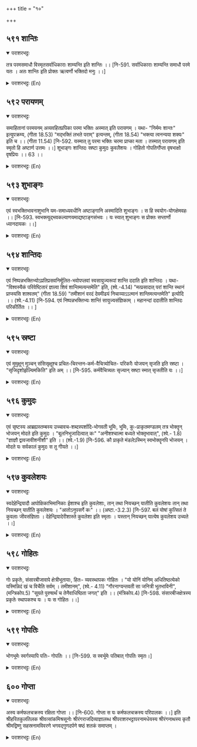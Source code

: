 +++
title = "१०"

+++

## ५९१  शान्तिः
<details open><summary>पराशरभट्टः</summary>

तत्र परमसमाधौ विस्मृतसर्वाधिकाराः शाम्यन्ति इति शान्तिः ।। [नि-591. सर्वाधिकाराः शाम्यन्ति समाधौ परमे यतः । अतः शान्तिः इति प्रोक्तः ऋत्वर्णो भक्तिदो मनुः ।।]
</details>

<details><summary>पराशरभट्टः (En)</summary>

Peace. In the final stage of perfect meditation they forget all other activites and are tranquil.
</details>

## ५९२  परायणम्
<details open><summary>पराशरभट्टः</summary>

समाहितानां परमयनम् अव्यवहितप्रपिका परमा भक्तिः अस्मात् इति परायणम् । यथा- "निर्ममः शान्तः" इत्युपक्रम्य, (गीता 18.53) "मद्भक्तिं लभते पराम्" इत्यन्तम्, (गीता 18.54) "भक्त्या त्वनन्यया शक्यः" इति च ।। (गीता 11.54) [नि-592. यस्मात् तु परमा भक्तिः चरमा प्राप्का मता । तस्मात् परायणम् इति स्मृतो हि अष्टार्ण उत्तमः ।।] शूभाङ्गः शान्तिदः स्रष्टा कुमुदः कुवलैशयः । गोहितो गोपतिर्गोप्ता वृषभाक्षो वृषप्रियः ।। 63 ।।
</details>

<details><summary>पराशरभट्टः (En)</summary>

The Ultimate Means. From Him is acquired the highest Bhakthi (the supreme means, for attaining Him. Which leads those directly who meditate on Him Vide : Beginning with the श्लोक , "Giving up egosim etc., he who is free from the sense of possessiveness and is tranquil is fit for the state of Brahman." And ending with. "(He who has realised the state of Brahman and who is tranquil, in spirit, neither grieves nor desires. He is the same to all beings and attains eminent devotion for Me." "But through the exclusive devotion, O Arjuna, it is possible really (to know, to see and to enter into Me. I am like this. "Harasser of foes!")
</details>

## ५९३  शुभाङ्गः
<details open><summary>पराशरभट्टः</summary>

एवं स्वभक्तिभावनाशुभानि यम-समाध्यवधीनि अष्टाङ्गानि अस्मादिति शुभाङ्गः । स हि स्वयोग-योगक्षेमवहः ।। [नि-593. स्वभक्त्युद्भवकल्याणयमाद्यष्टाङ्गसंभवः । यः स्यात् शुभाङ्गः स प्रोक्तः सप्तार्णो ध्यानदायकः ।।]
</details>

<details><summary>पराशरभट्टः (En)</summary>

He who os with the eight accessories of yoga. The eight अन्गाs (accessories) of योग beginning with 'Yama' and ending with 'Concentration' which are auspicious on account of the devotion to Him are obtained by His favour. It is He that helps people to begin and complete the meditation on Him. (The eight angas of योग are ; Yama, Niyama, आसन, प्राणयाम , प्रत्याहार ,धारण ", ध्यान and संधी.)
</details>

## ५९४  शान्तिदः
<details open><summary>पराशरभट्टः</summary>

एवं निष्पन्नभक्तिभ्योऽप्रतिप्रसवनिर्मूलित-भवोपप्लवां स्वसायुज्यरूपां शान्ति ददाति इति शान्तिदः । यथा- "विश्वस्यैकं परिवेष्टितारं ज्ञात्वा शिवं शान्तिमत्यन्तमेति" इति, (श्वे.-4.14) "मत्प्रसादात् परां शान्ति स्थानं प्राप्स्यसि शाश्वतम्" (गीता 18.59) "तमीशानं वरदं देवमीढयं निचाय्याऽऽत्मानं शान्तिमत्यन्तमेति" इत्योदि ।। (श्वे.-4.11) [नि-594. एवं निष्पन्नभक्तिभ्यः शान्तिं सायुज्यसंज्ञिकाम् । महानन्दां ददातीति शान्तिदः परिकीर्तितः ।। ]
</details>

<details><summary>पराशरभट्टः (En)</summary>

The bestowerof eternal peace. He confers Peace which is in the form of His own Realisation on those who have obtained perfect devotion, and for them there is no longer any fear from rebirth in this world. Vide : "If a person realises the auspicious God Who pervades the Universe, He attains perfect peace." "When a person realises that God Who is the ruler, Who is the grantor of boons, Who is worthy of praise and the Inner Soul, he obtains the highest peace."
</details>

## ५९५  स्रष्टा
<details open><summary>पराशरभट्टः</summary>

एवं मुमुक्षून् मुञ्चन् संसिसृक्षूश्च प्रचित-चिरन्तन-कर्म-वैचित्र्योचित- परिकरैः योजयन् सृजति इति स्रष्टा । "सृजिदृशोर्झल्यिमकिति" इति अम् ।। [नि-595. कर्मवैचित्र्यतः सृज्यान् स्रष्टा स्मात् सृजतीति यः ।।]
</details>

<details><summary>पराशरभट्टः (En)</summary>

The creator. Thus He brings about the release of those who long for release (from संसार ) grants the desires of those who wish to continue in संसार and possess the various things of the world quite in accordance with the Karma that they have accumulated from time immemorial. He is स्रष्टा (the Creator) in this way. "The augment 'am' (a' comes after the 'r' of 'srj' (to create) and 'drs' (to see) when the affix beginning with a 'jhal' (i.e. a mute and the sibilant) follows provided it has no indicatory 'k' (Srj+Trn=sr+a+ja+trn=स्रष्ट्र ).
</details>

## ५९६  कुमुदः
<details open><summary>पराशरभट्टः</summary>

एवं सृष्टस्य आब्रह्यस्तम्बस्य उच्चावच-शब्दस्पर्शादि-भोगवती भूमिः, भूमिः, कुः-प्राकृतमण्डलम् तत्र भोक्तॄन् भोजयन् मोदते इति कुमुदः । "बूलनिभूजादित्वात् कः" "अनीशश्चात्मा बध्यते भोक्तृभावात्", (श्वे.- 1.8) "ज्ञाज्ञौ द्वावजावीशनीशौ" इति ।। (श्वे.-1.9) [नि-596. कौ प्राकृते मंडलेऽस्मिन् स्वभोक्तॄनपि भोजयन् । मोदते यः सर्वकालं कुमुदः स तु गीयते ।।]
</details>

<details><summary>पराशरभट्टः (En)</summary>

He who is happy. 'Ku' is the world which consists of objects, high and low-like sound touch, etc. which are a source of pleasure for all created beings from Brahma to a tiny blade of grass, In this material world He makes all those beings enjoy those things and Himself feels delighted by that. So He is Kumuda. "The Individual soul which is powerless is kept bound to this world as an enjoyer." "परमात्मा and जीवात्म are both of them birthless; One is the ruler and the other ruled; one is omniscient and the other of little knowledge." "The words 'मूल-विभूज ' (a chariot), 'Kumuda' (lotus) and the rest should be included in the subdivision of words formed by the affix 'ka'. (This is the वार्तिक under the सूत्र "तुण्डा-शोकयोः " etc. (अष्टाद्यायी 3-2-5).
</details>

## ५९७  कुवलेशयः
<details open><summary>पराशरभट्टः</summary>

स्वदेहेन्द्रियादौ आपोक्षिकाभिमानिकाः ईशाश्च इति कुवलेशाः, तान् तथा नियच्छन् यातीति कुवलेशयः तान् तथा नियच्छन् यातीति कुवलेशयः । "आतोऽनुपसर्गे कः" ।। (अष्टा.-3.2.3) [नि-597. बलं योषां कुत्सितं ते कुवलाः जीवसंज्ञिताः । देहेन्द्रियादेरीशास्ते कुवलेशा इति स्मृताः । यस्तान् नियच्छन् यात्येष कुवलेशय उच्यते ।।]
</details>

<details><summary>पराशरभट्टः (En)</summary>

The Controller of the Jivas who wander in this world as masters of their bodies. The Controller of the जीवा-s who wander in this world as masters of their bodies. (This name is interpreted by dividing it into several parts as : Ku+vala+ंsa+yँ. 'Ku' means the world or in an evil way; 'vala' is derived from the verb 'valanthi' which means wander. The word 'कुवलाs' signifies the जीवा-s who are wandering in this world or who are going about in an evil way. 'ईश ' means ruler. This refers to the जीवा-s who think they are the masters of their bodies and Indriyas. 'या' comes from the verb यति ' (goes). This refers to परमात्म . Thus the word कुवलेशय is the name of परमात्मा who goes about controlling the जीवा-s who are wandering in this world in an evil way till the end of their worldly existence thinking that they are the masters of their own bodies and sense-organs.
</details>

## ५९८  गोहितः
<details open><summary>पराशरभट्टः</summary>

गोः प्रकृतेः, संसारबीजावापे क्षेत्रीभूतायाः, हितः- व्यवस्थापकः गोहितः । "यो योनिं योनिम् अधितिष्ठत्येको यस्मिन्निदं खं च विचैति सर्वम् । तमीशानम्", (श्वे.- 4.11) "गौरनाग्यन्तवती सा जनित्री भूतभाविनी", (मन्त्रिकोप.5) "सूयते पुरुषार्थं च तेनैवाधिष्ठिता जगत्" इति ।। (मंत्रिकोप.4) [नि-598. संसारबीजक्षेत्रस्य प्रकृतेः स्थापकश्च यः । यः स गोहितः ।।]
</details>

<details><summary>पराशरभट्टः (En)</summary>

He Who manipulates the world. 'Go' means Prakruthi (the Primordial Matter) which is like the field where the seeds for the growth of संसार (for the जीवा (are sown). 'Hitha' means the manipulator or controller परमात्म , as the Supreme ruler, controls the Prakruthi, the field in which the seeds for the growth of the worldly existence for the Jivas are sown. "(One should meditate) on that Lord Who presides over every thing that is the cause of the world like Prakruthi etc., in whom all things merge at the time of dissolution, and from Whom they emerge and disperse (at the time of creation)." "This Prakruthi, which has neither beginning nor end produces things like a mother and nourishes them." "This Universe is controlled by Him and all objects of enjoyment are produced by Him."
</details>

## ५९९  गोपतिः
<details open><summary>पराशरभट्टः</summary>

भोगभूमेः स्वर्गस्यापि पतिः- गोपतिः ।। [नि-599. स स्वर्भूमेः पतिबात् गोपतिः स्मृतः।]
</details>

<details><summary>पराशरभट्टः (En)</summary>

The lord of the Celestial world. भगवान् is the Lord of the Svarga also which is the place of enjoyment (for the जीवा-s).
</details>

## ६००  गोप्ता
<details open><summary>पराशरभट्टः</summary>

अस्य कर्मफलचक्रस्य रक्षिता गोप्ता ।। [नि-600. गोप्ता स यः कर्मफलचक्रस्य परिपालकः ।।] इति श्रीहरितकुलतिलक श्रीवत्सांकमिश्रसूनोः श्रीरंगराजदिव्याज्ञालब्ध श्रीपराशरभट्टापरनामधेयस्य श्रीरंगनाथस्य कृतौ श्रीमद्विष्णु सहस्रनामविवरणे भगवद्गुणदर्पणे षष्ठं शतकं समाप्तम् ।
</details>

<details><summary>पराशरभट्टः (En)</summary>

The Protector. भगवान् is the गोप्ता (Protector) since, He is the protector of the world and dispenser of the fruits of Karma (good or bad) which are going on revolving like a wheel.
</details>